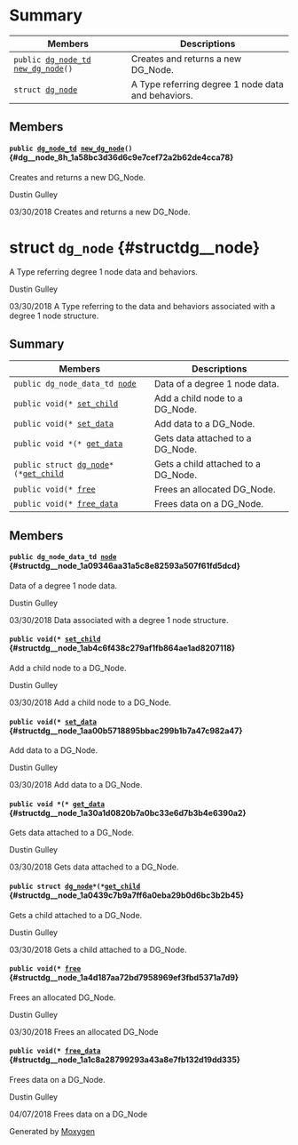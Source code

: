 # Summary

 Members                        | Descriptions                                
--------------------------------|---------------------------------------------
`public `[`dg_node_td`](#structdg__node)` `[`new_dg_node`](#dg__node_8h_1a58bc3d36d6c9e7cef72a2b62de4cca78)`()`            | Creates and returns a new DG_Node.
`struct `[`dg_node`](#structdg__node) | A Type referring degree 1 node data and behaviors.

## Members

#### `public `[`dg_node_td`](#structdg__node)` `[`new_dg_node`](#dg__node_8h_1a58bc3d36d6c9e7cef72a2b62de4cca78)`()` {#dg__node_8h_1a58bc3d36d6c9e7cef72a2b62de4cca78}

Creates and returns a new DG_Node.

Dustin Gulley 

03/30/2018 Creates and returns a new DG_Node.

# struct `dg_node` {#structdg__node}

A Type referring degree 1 node data and behaviors.

Dustin Gulley 

03/30/2018 A Type referring to the data and behaviors associated with a degree 1 node structure.

## Summary

 Members                        | Descriptions                                
--------------------------------|---------------------------------------------
`public dg_node_data_td `[`node`](#structdg__node_1a09346aa31a5c8e82593a507f61fd5dcd) | Data of a degree 1 node data.
`public void(* `[`set_child`](#structdg__node_1ab4c6f438c279af1fb864ae1ad8207118) | Add a child node to a DG_Node.
`public void(* `[`set_data`](#structdg__node_1aa00b5718895bbac299b1b7a47c982a47) | Add data to a DG_Node.
`public void *(* `[`get_data`](#structdg__node_1a30a1d0820b7a0bc33e6d7b3b4e6390a2) | Gets data attached to a DG_Node.
`public struct `[`dg_node`](#structdg__node)` *(* `[`get_child`](#structdg__node_1a0439c7b9a7ff6a0eba29b0d6bc3b2b45) | Gets a child attached to a DG_Node.
`public void(* `[`free`](#structdg__node_1a4d187aa72bd7958969ef3fbd5371a7d9) | Frees an allocated DG_Node.
`public void(* `[`free_data`](#structdg__node_1a1c8a28799293a43a8e7fb132d19dd335) | Frees data on a DG_Node.

## Members

#### `public dg_node_data_td `[`node`](#structdg__node_1a09346aa31a5c8e82593a507f61fd5dcd) {#structdg__node_1a09346aa31a5c8e82593a507f61fd5dcd}

Data of a degree 1 node data.

Dustin Gulley 

03/30/2018 Data associated with a degree 1 node structure.

#### `public void(* `[`set_child`](#structdg__node_1ab4c6f438c279af1fb864ae1ad8207118) {#structdg__node_1ab4c6f438c279af1fb864ae1ad8207118}

Add a child node to a DG_Node.

Dustin Gulley 

03/30/2018 Add a child node to a DG_Node.

#### `public void(* `[`set_data`](#structdg__node_1aa00b5718895bbac299b1b7a47c982a47) {#structdg__node_1aa00b5718895bbac299b1b7a47c982a47}

Add data to a DG_Node.

Dustin Gulley 

03/30/2018 Add data to a DG_Node.

#### `public void *(* `[`get_data`](#structdg__node_1a30a1d0820b7a0bc33e6d7b3b4e6390a2) {#structdg__node_1a30a1d0820b7a0bc33e6d7b3b4e6390a2}

Gets data attached to a DG_Node.

Dustin Gulley 

03/30/2018 Gets data attached to a DG_Node.

#### `public struct `[`dg_node`](#structdg__node)` *(* `[`get_child`](#structdg__node_1a0439c7b9a7ff6a0eba29b0d6bc3b2b45) {#structdg__node_1a0439c7b9a7ff6a0eba29b0d6bc3b2b45}

Gets a child attached to a DG_Node.

Dustin Gulley 

03/30/2018 Gets a child attached to a DG_Node.

#### `public void(* `[`free`](#structdg__node_1a4d187aa72bd7958969ef3fbd5371a7d9) {#structdg__node_1a4d187aa72bd7958969ef3fbd5371a7d9}

Frees an allocated DG_Node.

Dustin Gulley 

03/30/2018 Frees an allocated DG_Node

#### `public void(* `[`free_data`](#structdg__node_1a1c8a28799293a43a8e7fb132d19dd335) {#structdg__node_1a1c8a28799293a43a8e7fb132d19dd335}

Frees data on a DG_Node.

Dustin Gulley 

04/07/2018 Frees data on a DG_Node

Generated by [Moxygen](https://sourcey.com/moxygen)